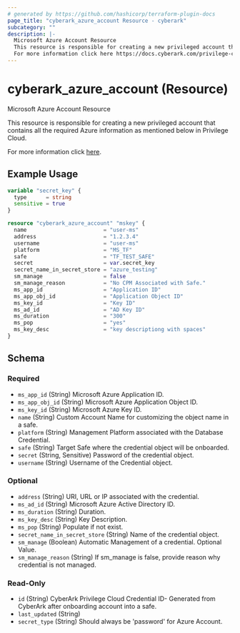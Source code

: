 ```yaml
---
# generated by https://github.com/hashicorp/terraform-plugin-docs
page_title: "cyberark_azure_account Resource - cyberark"
subcategory: ""
description: |-
  Microsoft Azure Account Resource
  This resource is responsible for creating a new privileged account that contains all the required Azure information as mentioned below in Privilege Cloud.
  For more information click here https://docs.cyberark.com/privilege-cloud-shared-services/latest/en/Content/WebServices/Add%20Account%20v10.htm.
---
```


# cyberark_azure_account (Resource)

Microsoft Azure Account Resource

This resource is responsible for creating a new privileged account that contains all the required Azure information as mentioned below in Privilege Cloud.

For more information click [here](https://docs.cyberark.com/privilege-cloud-shared-services/latest/en/Content/WebServices/Add%20Account%20v10.htm).

## Example Usage

```terraform
variable "secret_key" {
  type      = string
  sensitive = true
}

resource "cyberark_azure_account" "mskey" {
  name                        = "user-ms"
  address                     = "1.2.3.4"
  username                    = "user-ms"
  platform                    = "MS_TF"
  safe                        = "TF_TEST_SAFE"
  secret                      = var.secret_key
  secret_name_in_secret_store = "azure_testing"
  sm_manage                   = false
  sm_manage_reason            = "No CPM Associated with Safe."
  ms_app_id                   = "Application ID"
  ms_app_obj_id               = "Application Object ID"
  ms_key_id                   = "Key ID"
  ms_ad_id                    = "AD Key ID"
  ms_duration                 = "300"
  ms_pop                      = "yes"
  ms_key_desc                 = "key descriptiong with spaces"
}
```

<!-- schema generated by tfplugindocs -->
## Schema

### Required

- `ms_app_id` (String) Microsoft Azure Application ID.
- `ms_app_obj_id` (String) Microsoft Azure Application Object ID.
- `ms_key_id` (String) Microsoft Azure Key ID.
- `name` (String) Custom Account Name for customizing the object name in a safe.
- `platform` (String) Management Platform associated with the Database Credential.
- `safe` (String) Target Safe where the credential object will be onboarded.
- `secret` (String, Sensitive) Password of the credential object.
- `username` (String) Username of the Credential object.

### Optional

- `address` (String) URI, URL or IP associated with the credential.
- `ms_ad_id` (String) Microsoft Azure Active Directory ID.
- `ms_duration` (String) Duration.
- `ms_key_desc` (String) Key Description.
- `ms_pop` (String) Populate if not exist.
- `secret_name_in_secret_store` (String) Name of the credential object.
- `sm_manage` (Boolean) Automatic Management of a credential. Optional Value.
- `sm_manage_reason` (String) If sm_manage is false, provide reason why credential is not managed.

### Read-Only

- `id` (String) CyberArk Privilege Cloud Credential ID- Generated from CyberArk after onboarding account into a safe.
- `last_updated` (String)
- `secret_type` (String) Should always be 'password' for Azure Account.
